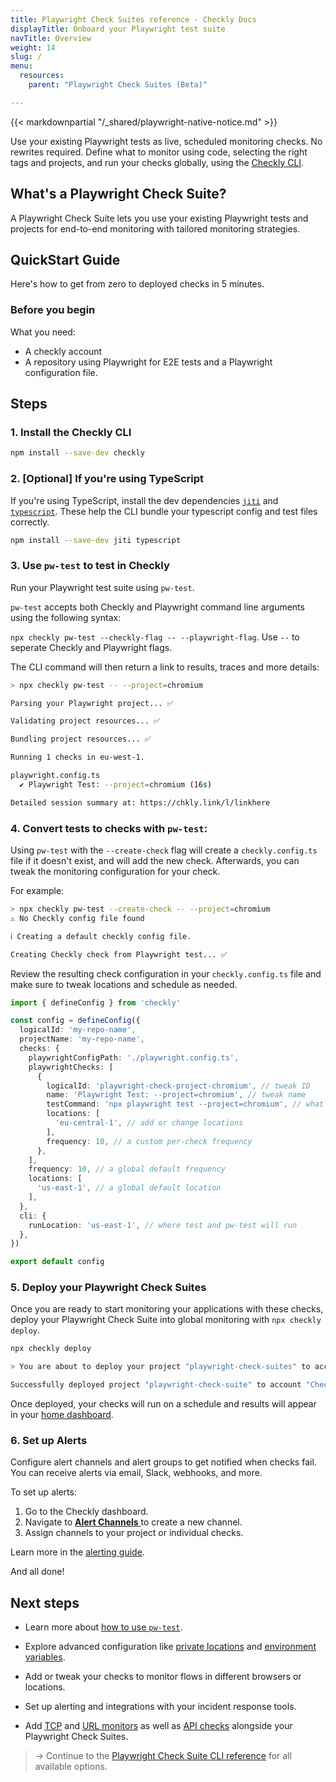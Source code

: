 ```yaml
---
title: Playwright Check Suites reference - Checkly Docs
displayTitle: Onboard your Playwright test suite
navTitle: Overview
weight: 14
slug: /
menu:
  resources:
    parent: "Playwright Check Suites (Beta)"

---
```


{{< markdownpartial "/_shared/playwright-native-notice.md" >}}

Use your existing Playwright tests as live, scheduled monitoring checks. No rewrites required. Define what to monitor using code, selecting the right tags and projects, and run your checks globally, using the [Checkly CLI](/docs/cli).

## What's a Playwright Check Suite?

A Playwright Check Suite lets you use your existing Playwright tests and projects for end-to-end monitoring with tailored monitoring strategies.

## QuickStart Guide

Here's how to get from zero to deployed checks in 5 minutes.

### Before you begin

What you need:

* A checkly account
* A repository using Playwright for E2E tests and a Playwright configuration file.

## Steps

### 1. Install the Checkly CLI


  ```bash {title="Terminal"}
  npm install --save-dev checkly
  ```

### 2. [Optional] If you're using TypeScript

  If you're using TypeScript, install the dev dependencies [`jiti`](https://www.npmjs.com/package/jiti) and [`typescript`](https://www.npmjs.com/package/typescript). These help the CLI bundle your typescript config and test files correctly.

  ```bash {title="Terminal"}
  npm install --save-dev jiti typescript
  ```



### 3. Use `pw-test` to test in Checkly

Run your Playwright test suite using `pw-test`.

`pw-test` accepts both Checkly and Playwright command line arguments using the following syntax:

`npx checkly pw-test --checkly-flag -- --playwright-flag`. Use `--` to seperate Checkly and Playwright flags.

The CLI command will then return a link to results, traces and more details:

```bash
> npx checkly pw-test -- --project=chromium

Parsing your Playwright project... ✅

Validating project resources... ✅

Bundling project resources... ✅

Running 1 checks in eu-west-1.

playwright.config.ts
  ✔ Playwright Test: --project=chromium (16s)

Detailed session summary at: https://chkly.link/l/linkhere
```


### 4. Convert tests to checks with `pw-test`:

Using `pw-test` with the `--create-check` flag will create a `checkly.config.ts` file if it doesn't exist, and will add the new check. Afterwards, you can tweak the monitoring configuration for your check.

For example:

```bash
> npx checkly pw-test --create-check -- --project=chromium
⚠ No Checkly config file found

ℹ Creating a default checkly config file.

Creating Checkly check from Playwright test... ✅
```

Review the resulting check configuration in your `checkly.config.ts` file and make sure to tweak locations and schedule as needed.

```typescript {title="checkly.config.ts"}
import { defineConfig } from 'checkly'

const config = defineConfig({
  logicalId: 'my-repo-name',
  projectName: 'my-repo-name',
  checks: {
    playwrightConfigPath: './playwright.config.ts',
    playwrightChecks: [
      {
        logicalId: 'playwright-check-project-chromium', // tweak ID 
        name: 'Playwright Test: --project=chromium', // tweak name
        testCommand: 'npx playwright test --project=chromium', // what we'll run as part of your check suite
        locations: [
          'eu-central-1', // add or change locations
        ],
        frequency: 10, // a custom per-check frequency
      },
    ],
    frequency: 10, // a global default frequency
    locations: [
      'us-east-1', // a global default location
    ],
  },
  cli: {
    runLocation: 'us-east-1', // where test and pw-test will run
  },
})

export default config

```

### 5. Deploy your Playwright Check Suites

Once you are ready to start monitoring your applications with these checks, deploy your Playwright Check Suite into global monitoring with `npx checkly deploy`.

```bash {title="Terminal"}
npx checkly deploy

> You are about to deploy your project "playwright-check-suites" to account "Checkly E2E Prod". Do you want to continue? … yes

Successfully deployed project "playwright-check-suite" to account "Checkly E2E Prod".
```

Once deployed, your checks will run on a schedule and results will appear in your [home dashboard](https://app.checklyhq.com/).

### 6. Set up Alerts

Configure alert channels and alert groups to get notified when checks fail. You can receive alerts via email, Slack, webhooks, and more.

To set up alerts:

1. Go to the Checkly dashboard.
2. Navigate to [**Alert Channels** ](https://app.checklyhq.com/accounts/alerts/settings) to create a new channel.
3. Assign channels to your project or individual checks.

Learn more in the [alerting guide](https://www.checklyhq.com/docs/alerts/).

And all done!

## Next steps

* Learn more about [how to use `pw-test`](/docs/cli/command-line-reference/#npx-checkly-pw-test). 
* Explore advanced configuration like [private locations](/docs/private-locations/) and [environment variables](/docs/cli/env-vars/).
* Add or tweak your checks to monitor flows in different browsers or locations.
* Set up alerting and integrations with your incident response tools.

* Add [TCP](/docs/tcp-monitors) and [URL monitors](/docs/url-monitors) as well as [API checks](/docs/api-checks) alongside your Playwright Check Suites.

> → Continue to the [Playwright Check Suite CLI reference](/docs/playwright-checks/reference) for all available options.
